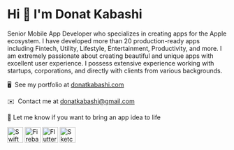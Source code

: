 Hi 👋 I'm Donat Kabashi
==============================

Senior Mobile App Developer who specializes in creating apps for the Apple ecosystem. I have developed more than 20 production-ready apps including Fintech, Utility, Lifestyle, Entertainment, Productivity, and more. I am extremely passionate about creating beautiful and unique apps with excellent user experience. I possess extensive experience working with startups, corporations, and directly with clients from various backgrounds.

🖥️  See my portfolio at [donatkabashi.com](http://donatkabashi.com)

✉️  Contact me at [donatkabashi@gmail.com](mailto:donatkabashi@gmail.com)

💼  Let me know if you want to bring an app idea to life

 

<a href="https://developer.apple.com/swift/" target="_blank" rel="noreferrer"><img src="https://raw.githubusercontent.com/danielcranney/readme-generator/main/public/icons/skills/swift-colored.svg" width="36" height="36" alt="Swift" /></a>
<a href="https://firebase.google.com/" target="_blank" rel="noreferrer"><img src="https://raw.githubusercontent.com/danielcranney/readme-generator/main/public/icons/skills/firebase-colored.svg" width="36" height="36" alt="Firebase" /></a>
<a href="https://flutter.dev/" target="_blank" rel="noreferrer"><img src="https://raw.githubusercontent.com/danielcranney/readme-generator/main/public/icons/skills/flutter-colored.svg" width="36" height="36" alt="Flutter" /></a>
<a href="https://www.figma.com" target="_blank" rel="noreferrer"><img src="https://raw.githubusercontent.com/danielcranney/readme-generator/main/public/icons/skills/figma-colored.svg" width="36" height="36" alt="Sketch" /></a>

